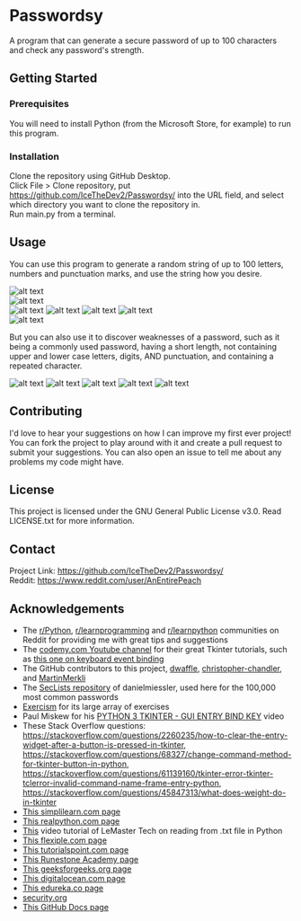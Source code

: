 # Passwordsy
A program that can generate a secure password of up to 100 characters and check any password's strength. 

## Getting Started
### Prerequisites
You will need to install Python (from the Microsoft Store, for example) to run this program.

### Installation
Clone the repository using GitHub Desktop.  
Click File > Clone repository, put https://github.com/IceTheDev2/Passwordsy/ into the URL field, and select which directory you want to clone the repository in.  
Run main.py from a terminal.

## Usage
You can use this program to generate a random string of up to 100 letters, numbers and punctuation marks, and use the string how you desire.

![alt text](https://github.com/IceTheDev2/Passwordsy/blob/main/password_generator/screenshots/1.PNG)  
![alt text](https://github.com/IceTheDev2/Passwordsy/blob/main/password_generator/screenshots/2.PNG)  
![alt text](https://github.com/IceTheDev2/Passwordsy/blob/main/password_generator/screenshots/3.PNG)
![alt text](https://github.com/IceTheDev2/Passwordsy/blob/main/password_generator/screenshots/4.PNG)
![alt text](https://github.com/IceTheDev2/Passwordsy/blob/main/password_generator/screenshots/5.PNG)
![alt text](https://github.com/IceTheDev2/Passwordsy/blob/main/password_generator/screenshots/6.PNG)  
![alt text](https://github.com/IceTheDev2/Passwordsy/blob/main/password_generator/screenshots/7.PNG)

But you can also use it to discover weaknesses of a password, such as it being a commonly used password, having a short length, not containing upper and lower case letters, digits, AND punctuation, and containing a repeated character.

![alt text](https://github.com/IceTheDev2/Passwordsy/blob/main/password_generator/screenshots/8.PNG)
![alt text](https://github.com/IceTheDev2/Passwordsy/blob/main/password_generator/screenshots/9.PNG)
![alt text](https://github.com/IceTheDev2/Passwordsy/blob/main/password_generator/screenshots/10.PNG)
![alt text](https://github.com/IceTheDev2/Passwordsy/blob/main/password_generator/screenshots/11.PNG)
![alt text](https://github.com/IceTheDev2/Passwordsy/blob/main/password_generator/screenshots/12.PNG)

## Contributing
I'd love to hear your suggestions on how I can improve my first ever project!  
You can fork the project to play around with it and create a pull request to submit your suggestions. You can also open an issue to tell me about any problems my code might have.

## License
This project is licensed under the GNU General Public License v3.0. Read LICENSE.txt for more information.

## Contact
Project Link: https://github.com/IceTheDev2/Passwordsy/  
Reddit: https://www.reddit.com/user/AnEntirePeach

## Acknowledgements
* The [r/Python](https://www.reddit.com/r/Python/), [r/learnprogramming](https://www.reddit.com/r/learnprogramming/) and [r/learnpython](https://www.reddit.com/r/learnpython/) communities on Reddit for providing me with great tips and suggestions
* The [codemy.com Youtube channel](https://www.youtube.com/@Codemycom) for their great Tkinter tutorials, such as [this one on keyboard event binding](https://youtu.be/GLnNPjL1U2g)
* The GitHub contributors to this project, [dwaffle](https://github.com/dwaffle), [christopher-chandler](https://trello.com/c/f72vJsYk/50-https-githubcom-christopher-chandler), and [MartinMerkli](https://github.com/MartinMerkli)
* The [SecLists repository](https://github.com/danielmiessler/SecLists) of danielmiessler, used here for the 100,000 most common passwords
* [Exercism](https://exercism.org/) for its large array of exercises
* Paul Miskew for his [PYTHON 3 TKINTER - GUI ENTRY BIND KEY](https://youtu.be/JThKYGapGzU) video
* These Stack Overflow questions: https://stackoverflow.com/questions/2260235/how-to-clear-the-entry-widget-after-a-button-is-pressed-in-tkinter, https://stackoverflow.com/questions/68327/change-command-method-for-tkinter-button-in-python, https://stackoverflow.com/questions/61139160/tkinter-error-tkinter-tclerror-invalid-command-name-frame-entry-python, https://stackoverflow.com/questions/45847313/what-does-weight-do-in-tkinter
* [This simplilearn.com page](https://www.simplilearn.com/tutorials/python-tutorial/python-typeof-function)
* [This realpython.com page](https://realpython.com/documenting-python-code/#documenting-your-python-code-base-using-docstrings)
* [This](https://www.youtube.com/watch?v=DCaKj3eIrro) video tutorial of LeMaster Tech on reading from .txt file in Python
* [This flexiple.com page](https://flexiple.com/python/python-list-contains/)
* [This tutorialspoint.com page](https://www.tutorialspoint.com/how-to-delete-tkinter-widgets-from-a-window#:~:text=We%20can%20delete%20widgets%20from,defining%20a%20function%20for%20it.)
* [This Runestone Academy page](https://runestone.academy/ns/books/published/fopp/SimplePythonData/UpdatingVariables.html#:~:text=In%20Python%20%2B%3D%20is%20used,or%20x%20%3D%20x%20%2B%201%20.)
* [This geeksforgeeks.org page](https://www.geeksforgeeks.org/append-extend-python/#:~:text=What%20is%20Append%20in%20Python,the%20end%20of%20a%20list.)
* [This digitalocean.com page](https://www.digitalocean.com/community/tutorials/how-to-use-break-continue-and-pass-statements-when-working-with-loops-in-python-3)
* [This edureka.co page](https://www.edureka.co/community/33869/how-to-use-not-equal-operator-in-python#:~:text=You%20can%20use%20%22!%3D,are%20not%20equal%2C%20otherwise%20false%20.)
* [security.org](https://www.security.org/how-secure-is-my-password/)
* [This GitHub Docs page](https://docs.github.com/en/pull-requests/collaborating-with-pull-requests/reviewing-changes-in-pull-requests/approving-a-pull-request-with-required-reviews)
